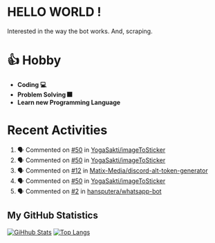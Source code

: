 # HELLO WORLD !
Interested in the way the bot works. And, scraping.

# 👍 Hobby

- **Coding 💻**
- **Problem Solving 🎆**
- **Learn new Programming Language**

# Recent Activities

<!--START_SECTION:activity-->
1. 🗣 Commented on [#50](https://github.com//YogaSakti/imageToSticker/issues/50) in [YogaSakti/imageToSticker](https://github.com//YogaSakti/imageToSticker)
2. 🗣 Commented on [#50](https://github.com//YogaSakti/imageToSticker/issues/50) in [YogaSakti/imageToSticker](https://github.com//YogaSakti/imageToSticker)
3. 🗣 Commented on [#12](https://github.com//Matix-Media/discord-alt-token-generator/issues/12) in [Matix-Media/discord-alt-token-generator](https://github.com//Matix-Media/discord-alt-token-generator)
4. 🗣 Commented on [#50](https://github.com//YogaSakti/imageToSticker/issues/50) in [YogaSakti/imageToSticker](https://github.com//YogaSakti/imageToSticker)
5. 🗣 Commented on [#2](https://github.com//hansputera/whatsapp-bot/issues/2) in [hansputera/whatsapp-bot](https://github.com//hansputera/whatsapp-bot)
<!--END_SECTION:activity-->

## My GitHub Statistics
[![GiHhub Stats](https://github-readme-stats.vercel.app/api?username=hansputera&show_icons=true&theme=dark)](https://github.com/hansputera)
[![Top Langs](https://github-readme-stats.vercel.app/api/top-langs/?username=hansputera&layout=compact&theme=dark)](https://github.com/hansputera)
